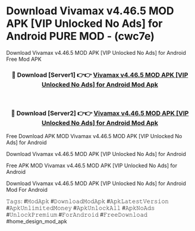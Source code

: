 # Download Vivamax v4.46.5 MOD APK [VIP Unlocked No Ads] for Android PURE MOD - (cwc7e)
Download Vivamax v4.46.5 MOD APK [VIP Unlocked No Ads] for Android Free Mod APK

<div align="center">
<h3>🔴 Download [Server1] 👉👉 <a href="https://apk-comot.site?title=Vivamax_v4.46.5_MOD_APK_[VIP_Unlocked_No_Ads]_for_Android">Vivamax v4.46.5 MOD APK [VIP Unlocked No Ads] for Android Mod Apk</a></h3><br>

<h3>🔴 Download [Server2] 👉👉 <a href="https://apk-comot.site?title=Vivamax_v4.46.5_MOD_APK_[VIP_Unlocked_No_Ads]_for_Android">Vivamax v4.46.5 MOD APK [VIP Unlocked No Ads] for Android Mod Apk</a></h3>
</div>


Free Download APK MOD Vivamax v4.46.5 MOD APK [VIP Unlocked No Ads] for Android

Download Vivamax v4.46.5 MOD APK [VIP Unlocked No Ads] for Android 

Free APK MOD Vivamax v4.46.5 MOD APK [VIP Unlocked No Ads] for Android 

Download Vivamax v4.46.5 MOD APK [VIP Unlocked No Ads] for Android Mod For Android

𝚃𝚊𝚐𝚜: #𝙼𝚘𝚍𝙰𝚙𝚔 #𝙳𝚘𝚠𝚗𝚕𝚘𝚊𝚍𝙼𝚘𝚍𝙰𝚙𝚔 #𝙰𝚙𝚔𝙻𝚊𝚝𝚎𝚜𝚝𝚅𝚎𝚛𝚜𝚒𝚘𝚗 #𝙰𝚙𝚔𝚄𝚗𝚕𝚒𝚖𝚒𝚝𝚎𝚍𝙼𝚘𝚗𝚎𝚢 #𝙰𝚙𝚔𝚄𝚗𝚕𝚘𝚌𝚔𝙰𝚕𝚕 #𝙰𝚙𝚔𝙽𝚘𝙰𝚍𝚜 #𝚄𝚗𝚕𝚘𝚌𝚔𝙿𝚛𝚎𝚖𝚒𝚞𝚖 #𝙵𝚘𝚛𝙰𝚗𝚍𝚛𝚘𝚒𝚍 #𝙵𝚛𝚎𝚎𝙳𝚘𝚠𝚗𝚕𝚘𝚊𝚍 #home_design_mod_apk